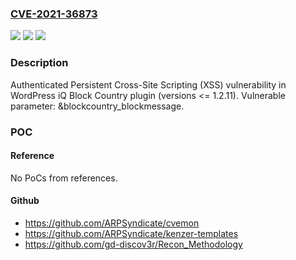 ### [CVE-2021-36873](https://cve.mitre.org/cgi-bin/cvename.cgi?name=CVE-2021-36873)
![](https://img.shields.io/static/v1?label=Product&message=iQ%20Block%20Country&color=blue)
![](https://img.shields.io/static/v1?label=Version&message=1.2.11%3C%3D%201.2.11%20&color=brighgreen)
![](https://img.shields.io/static/v1?label=Vulnerability&message=CWE-79%20Cross-site%20Scripting%20(XSS)&color=brighgreen)

### Description

Authenticated Persistent Cross-Site Scripting (XSS) vulnerability in WordPress iQ Block Country plugin (versions <= 1.2.11). Vulnerable parameter: &blockcountry_blockmessage.

### POC

#### Reference
No PoCs from references.

#### Github
- https://github.com/ARPSyndicate/cvemon
- https://github.com/ARPSyndicate/kenzer-templates
- https://github.com/gd-discov3r/Recon_Methodology

